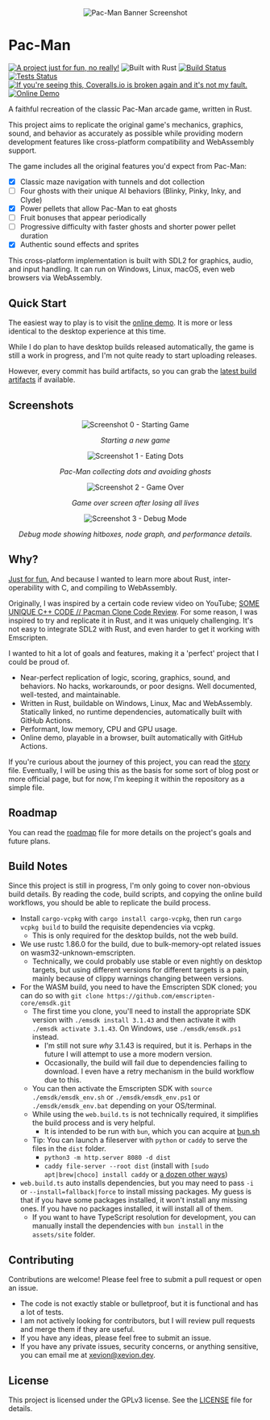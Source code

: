 <div align="center">
  <img src="assets/repo/banner.png" alt="Pac-Man Banner Screenshot">
</div>

# Pac-Man

[![A project just for fun, no really!][badge-justforfunnoreally]][justforfunnoreally] ![Built with Rust][badge-built-with-rust] [![Build Status][badge-build]][build] [![Tests Status][badge-test]][test] [![If you're seeing this, Coveralls.io is broken again and it's not my fault.][badge-coverage]][coverage] [![Online Demo][badge-online-demo]][demo]

[badge-built-with-rust]: https://img.shields.io/badge/Built_with-Rust-blue?logo=rust
[badge-justforfunnoreally]: https://img.shields.io/badge/justforfunnoreally-dev-9ff
[badge-test]: https://github.com/Xevion/Pac-Man/actions/workflows/tests.yaml/badge.svg
[badge-build]: https://github.com/Xevion/Pac-Man/actions/workflows/build.yaml/badge.svg
[badge-coverage]: https://coveralls.io/repos/github/Xevion/Pac-Man/badge.svg?branch=master
[badge-online-demo]: https://img.shields.io/badge/Online%20Demo-Click%20Me!-brightgreen
[banner-image]: assets/repo/banner.png
[justforfunnoreally]: https://justforfunnoreally.dev
[build]: https://github.com/Xevion/Pac-Man/actions/workflows/build.yaml
[test]: https://github.com/Xevion/Pac-Man/actions/workflows/tests.yaml
[coverage]: https://coveralls.io/github/Xevion/Pac-Man?branch=master
[demo]: https://xevion.github.io/Pac-Man/

A faithful recreation of the classic Pac-Man arcade game, written in Rust.

This project aims to replicate the original game's mechanics, graphics, sound, and behavior as accurately as possible while providing modern development features like cross-platform compatibility and WebAssembly support.

The game includes all the original features you'd expect from Pac-Man:

- [x] Classic maze navigation with tunnels and dot collection
- [ ] Four ghosts with their unique AI behaviors (Blinky, Pinky, Inky, and Clyde)
- [x] Power pellets that allow Pac-Man to eat ghosts
- [ ] Fruit bonuses that appear periodically
- [ ] Progressive difficulty with faster ghosts and shorter power pellet duration
- [x] Authentic sound effects and sprites

This cross-platform implementation is built with SDL2 for graphics, audio, and input handling. It can run on Windows, Linux, macOS, even web browsers via WebAssembly.

## Quick Start

The easiest way to play is to visit the [online demo][demo]. It is more or less identical to the desktop experience at this time.

While I do plan to have desktop builds released automatically, the game is still a work in progress, and I'm not quite ready to start uploading releases.

However, every commit has build artifacts, so you can grab the [latest build artifacts][build-workflow] if available.

## Screenshots

<div align="center">
  <img src="assets/repo/screenshots/0.png" alt="Screenshot 0 - Starting Game">
  <p><em>Starting a new game</em></p>

  <img src="assets/repo/screenshots/1.png" alt="Screenshot 1 - Eating Dots">
  <p><em>Pac-Man collecting dots and avoiding ghosts</em></p>

  <img src="assets/repo/screenshots/2.png" alt="Screenshot 2 - Game Over">
  <p><em>Game over screen after losing all lives</em></p>

  <img src="assets/repo/screenshots/3.png" alt="Screenshot 3 - Debug Mode">
  <p><em>Debug mode showing hitboxes, node graph, and performance details.</em></p>
</div>

## Why?

[Just for fun.][justforfunnoreally] And because I wanted to learn more about Rust, inter-operability with C, and compiling to WebAssembly.

Originally, I was inspired by a certain code review video on YouTube; [SOME UNIQUE C++ CODE // Pacman Clone Code Review](https://www.youtube.com/watch?v=OKs_JewEeOo). For some reason, I was inspired to try and replicate it in Rust, and it was uniquely challenging. It's not easy to integrate SDL2 with Rust, and even harder to get it working with Emscripten.

I wanted to hit a lot of goals and features, making it a 'perfect' project that I could be proud of.

- Near-perfect replication of logic, scoring, graphics, sound, and behaviors. No hacks, workarounds, or poor designs. Well documented, well-tested, and maintainable.
- Written in Rust, buildable on Windows, Linux, Mac and WebAssembly. Statically linked, no runtime dependencies, automatically built with GitHub Actions.
- Performant, low memory, CPU and GPU usage.
- Online demo, playable in a browser, built automatically with GitHub Actions.

If you're curious about the journey of this project, you can read the [story](STORY.md) file. Eventually, I will be using this as the basis for some sort of blog post or more official page, but for now, I'm keeping it within the repository as a simple file.

## Roadmap

You can read the [roadmap](ROADMAP.md) file for more details on the project's goals and future plans.

## Build Notes

Since this project is still in progress, I'm only going to cover non-obvious build details. By reading the code, build scripts, and copying the online build workflows, you should be able to replicate the build process.

- Install `cargo-vcpkg` with `cargo install cargo-vcpkg`, then run `cargo vcpkg build` to build the requisite dependencies via vcpkg.
  - This is only required for the desktop builds, not the web build.
- We use rustc 1.86.0 for the build, due to bulk-memory-opt related issues on wasm32-unknown-emscripten.
  - Technically, we could probably use stable or even nightly on desktop targets, but using different versions for different targets is a pain, mainly because of clippy warnings changing between versions.
- For the WASM build, you need to have the Emscripten SDK cloned; you can do so with `git clone https://github.com/emscripten-core/emsdk.git`
  - The first time you clone, you'll need to install the appropriate SDK version with `./emsdk install 3.1.43` and then activate it with `./emsdk activate 3.1.43`. On Windows, use `./emsdk/emsdk.ps1` instead.
    - I'm still not sure _why_ 3.1.43 is required, but it is. Perhaps in the future I will attempt to use a more modern version.
    - Occasionally, the build will fail due to dependencies failing to download. I even have a retry mechanism in the build workflow due to this.
  - You can then activate the Emscripten SDK with `source ./emsdk/emsdk_env.sh` or `./emsdk/emsdk_env.ps1` or `./emsdk/emsdk_env.bat` depending on your OS/terminal.
  - While using the `web.build.ts` is not technically required, it simplifies the build process and is very helpful.
    - It is intended to be run with `bun`, which you can acquire at [bun.sh](https://bun.sh/)
  - Tip: You can launch a fileserver with `python` or `caddy` to serve the files in the `dist` folder.
    - `python3 -m http.server 8080 -d dist`
    - `caddy file-server --root dist` (install with `[sudo apt|brew|choco] install caddy` or [a dozen other ways](https://caddyserver.com/docs/install))
- `web.build.ts` auto installs dependencies, but you may need to pass `-i` or `--install=fallback|force` to install missing packages. My guess is that if you have some packages installed, it won't install any missing ones. If you have no packages installed, it will install all of them.
  - If you want to have TypeScript resolution for development, you can manually install the dependencies with `bun install` in the `assets/site` folder.

## Contributing

Contributions are welcome! Please feel free to submit a pull request or open an issue.

- The code is not exactly stable or bulletproof, but it is functional and has a lot of tests.
- I am not actively looking for contributors, but I will review pull requests and merge them if they are useful.
- If you have any ideas, please feel free to submit an issue.
- If you have any private issues, security concerns, or anything sensitive, you can email me at [xevion@xevion.dev](mailto:xevion@xevion.dev).

## License

This project is licensed under the GPLv3 license. See the [LICENSE](LICENSE) file for details.

[build-workflow]: https://github.com/Xevion/Pac-Man/actions/workflows/build.yaml

